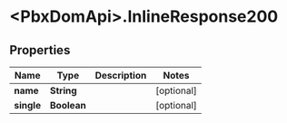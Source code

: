 # &lt;PbxDomApi&gt;.InlineResponse200

## Properties
Name | Type | Description | Notes
------------ | ------------- | ------------- | -------------
**name** | **String** |  | [optional] 
**single** | **Boolean** |  | [optional] 


